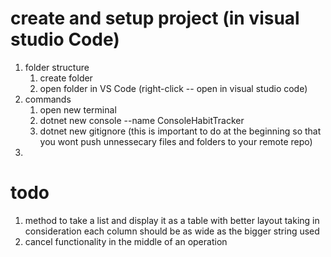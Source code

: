 # create and setup project (in visual studio Code)
1. folder structure
    1. create folder
    2. open folder in VS Code (right-click -- open in visual studio code)
2. commands
    1. open new terminal
    2. dotnet new console --name ConsoleHabitTracker
    3. dotnet new gitignore (this is important to do at the beginning so that you wont push unnessecary files and folders to your remote repo)
3. 

# todo
1. method to take a list and display it as a table with better layout
    taking in consideration each column should be as wide as the bigger string used
2. cancel functionality in the middle of an operation
